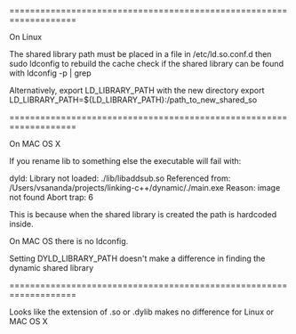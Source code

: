 ===================================================================

On Linux

The shared library path must be placed in a file in /etc/ld.so.conf.d
then
sudo ldconfig to rebuild the cache
check if the shared library can be found with
ldconfig -p | grep <libname>

Alternatively, 
export LD_LIBRARY_PATH with the new directory
export LD_LIBRARY_PATH=${LD_LIBRARY_PATH}:/path_to_new_shared_so

===================================================================

On MAC OS X

If you rename lib to something else
the executable will fail with:

dyld: Library not loaded: ./lib/libaddsub.so
  Referenced from: /Users/vsananda/projects/linking-c++/dynamic/./main.exe
    Reason: image not found
    Abort trap: 6

This is because when the shared library is created the path is hardcoded
inside.

On MAC OS there is no ldconfig.

Setting DYLD_LIBRARY_PATH doesn't make a difference in finding the
dynamic shared library

===================================================================

Looks like the extension of .so or .dylib makes no difference for
Linux or MAC OS X